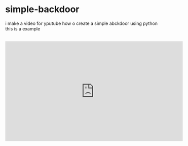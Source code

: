 # simple-backdoor
i make a video for yputube how o create a simple abckdoor using python <br>
this is a example
<br><br>
<iframe width="560" height="315" src="https://www.youtube.com/embed/grr3EPQ51OI?start=256" frameborder="0" allow="accelerometer; autoplay; clipboard-write; encrypted-media; gyroscope; picture-in-picture" allowfullscreen></iframe>
